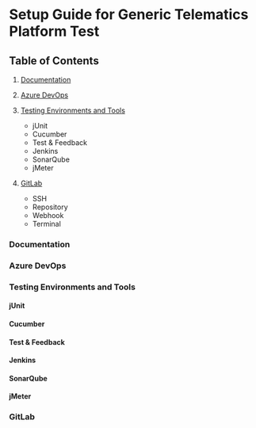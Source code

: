# 				Setup Guide for Generic Telematics Platform Test

##				Table of Contents

1)	[Documentation](#documentation)

2) 	[Azure DevOps](#azure-devops)

3)	[Testing Environments and Tools](#testing-environments-and-tools)

	* jUnit
	* Cucumber
	* Test & Feedback
	* Jenkins
	* SonarQube
	* jMeter

4)	[GitLab](#gitlab)

	* SSH
	* Repository
	* Webhook 
	* Terminal







###				Documentation	



###				Azure DevOps	





###				Testing Environments and Tools


####			jUnit







####			Cucumber








####			Test & Feedback








####			Jenkins









####			SonarQube









####			jMeter

















###				GitLab					
